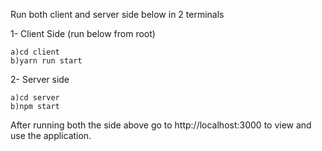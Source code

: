Run both client and server side below in 2 terminals


1-  Client Side (run below from root)
    
    a)cd client
    b)yarn run start


2- Server side
    
    a)cd server
    b)npm start


After running both the side above go to http://localhost:3000 to view and use the application.

